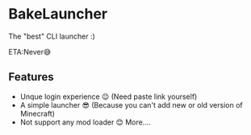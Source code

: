 # BakeLauncher
The "best" CLI launcher :)

ETA:Never😅

## Features
- Unque login experience 😉 (Need paste link yourself)
- A simple launcher 😎 (Because you can't add new or old version of Minecraft)
- Not support any mod loader 😊
More....



